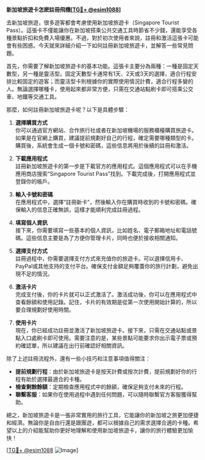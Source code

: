 **新加坡旅遊卡怎麽註冊飛機[[TG💪+ @esim1088](https://t.me/s/esim1088)]**

去新加坡旅遊，很多遊客都會考慮使用新加坡旅遊卡（Singapore Tourist Pass）。這張卡不僅能讓你在新加坡搭乘公共交通工具時節省不少錢，還能享受各種景點折扣和免費入場優惠。不過，對於初次使用者來說，註冊和激活這張卡可能會有些困惑。今天就來詳細介紹一下如何註冊新加坡旅遊卡，並解答一些常見問題。

首先，你需要了解新加坡旅遊卡的基本功能。這張卡主要分為兩種：一種是固定天數型，另一種是靈活型。固定天數型卡通常有1天、2天或3天的選擇，適合行程安排比較固定的遊客；而靈活型卡則根據你的實際使用情況計費，適合行程多變的人。無論選擇哪種卡，使用起來都非常方便，只需在交通站點刷卡即可搭乘公交車、地鐵等交通工具。

那麼，如何註冊新加坡旅遊卡呢？以下是具體步驟：

1. **選擇購買方式**  
   你可以通過官方網站、合作旅行社或者在新加坡機場的服務櫃檯購買旅遊卡。如果是在官網上購買，建議提前規劃好自己的行程，確定需要哪種類型的卡。購買後，系統會生成一個卡號和密碼，這些信息將用於後續的註冊和激活。

2. **下載應用程式**  
   註冊新加坡旅遊卡的第一步是下載官方的應用程式。這個應用程式可以在手機應用商店搜索“Singapore Tourist Pass”找到。下載完成後，打開應用程式並登錄你的帳戶。

3. **輸入卡號和密碼**  
   在應用程式中，選擇“註冊新卡”，然後輸入你在購買時收到的卡號和密碼。確保輸入的信息正確無誤，這樣才能順利完成註冊過程。

4. **填寫個人資訊**  
   接下來，你需要填寫一些基本的個人資訊，比如姓名、電子郵箱地址和電話號碼。這些信息主要是為了方便你管理卡片，同時也便於接收相關通知。

5. **選擇支付方式**  
   註冊過程中，你需要選擇支付方式來充值你的旅遊卡。可以選擇信用卡、PayPal或其他支持的支付平台。確保支付金額足夠覆蓋你的旅行計劃，避免出現不足的情況。

6. **激活卡片**  
   完成支付後，你的卡片就可以正式激活了。激活成功後，你可以在應用程式中查看餘額和使用記錄。記住，卡片的有效期是從第一次使用開始計算的，所以要合理規劃好使用時間。

7. **使用卡片**  
   現在，你已經成功註冊並激活了新加坡旅遊卡。接下來，只需在交通站點或景點入口處刷卡即可使用。需要注意的是，某些景點可能要求你出示電子票或預約確認單，所以建議在出行前確認好相關資訊。

除了上述註冊流程外，還有一些小技巧和注意事項值得關注：

- **提前規劃行程**：由於新加坡旅遊卡是按天計費或按次計費，提前規劃好你的行程有助於選擇最適合的卡種。
- **檢查剩餘餘額**：定期檢查應用程式中的餘額，確保足夠支付未來的行程。
- **聯繫客服**：如果你在使用過程中遇到任何問題，可以隨時聯繫官方客服獲得幫助。

總之，新加坡旅遊卡是一張非常實用的旅行工具，它能讓你的新加坡之旅更加便捷和經濟。無論你是自由行還是跟團遊，都可以根據自己的需求選擇合適的卡種。希望以上的介紹能幫助你更好地理解和使用新加坡旅遊卡，讓你的旅行體驗更加愉快！

[[TG💪+ @esim1088](https://t.me/s/esim1088) ![Image](https://i.postimg.cc/4NQfJmqS/Snipaste-2025-05-13-00-14-12.png)]